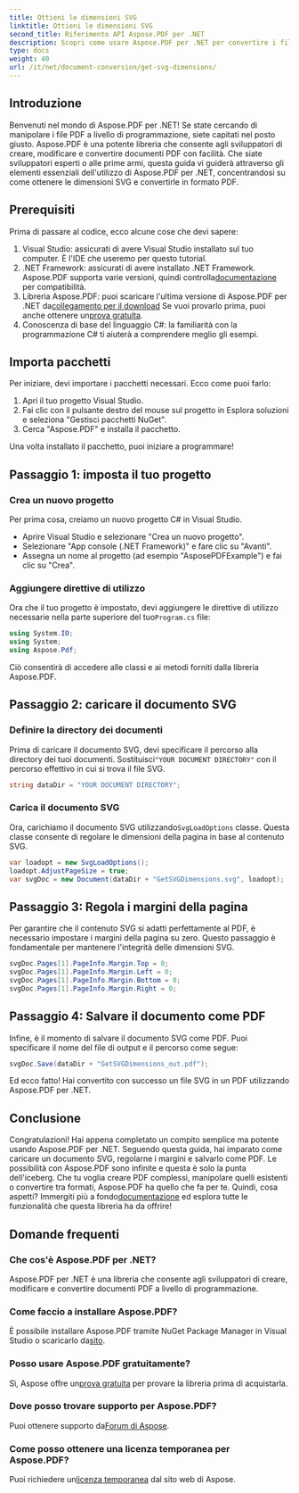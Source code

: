 ```yaml
---
title: Ottieni le dimensioni SVG
linktitle: Ottieni le dimensioni SVG
second_title: Riferimento API Aspose.PDF per .NET
description: Scopri come usare Aspose.PDF per .NET per convertire i file SVG in PDF con questa guida passo-passo. Perfetto per gli sviluppatori che vogliono manipolare i PDF.
type: docs
weight: 40
url: /it/net/document-conversion/get-svg-dimensions/
---
```

## Introduzione

Benvenuti nel mondo di Aspose.PDF per .NET! Se state cercando di manipolare i file PDF a livello di programmazione, siete capitati nel posto giusto. Aspose.PDF è una potente libreria che consente agli sviluppatori di creare, modificare e convertire documenti PDF con facilità. Che siate sviluppatori esperti o alle prime armi, questa guida vi guiderà attraverso gli elementi essenziali dell'utilizzo di Aspose.PDF per .NET, concentrandosi su come ottenere le dimensioni SVG e convertirle in formato PDF.

## Prerequisiti

Prima di passare al codice, ecco alcune cose che devi sapere:

1. Visual Studio: assicurati di avere Visual Studio installato sul tuo computer. È l'IDE che useremo per questo tutorial.
2.  .NET Framework: assicurati di avere installato .NET Framework. Aspose.PDF supporta varie versioni, quindi controlla[documentazione](https://reference.aspose.com/pdf/net/) per compatibilità.
3.  Libreria Aspose.PDF: puoi scaricare l'ultima versione di Aspose.PDF per .NET da[collegamento per il download](https://releases.aspose.com/pdf/net/) Se vuoi provarlo prima, puoi anche ottenere un[prova gratuita](https://releases.aspose.com/).
4. Conoscenza di base del linguaggio C#: la familiarità con la programmazione C# ti aiuterà a comprendere meglio gli esempi.

## Importa pacchetti

Per iniziare, devi importare i pacchetti necessari. Ecco come puoi farlo:

1. Apri il tuo progetto Visual Studio.
2. Fai clic con il pulsante destro del mouse sul progetto in Esplora soluzioni e seleziona "Gestisci pacchetti NuGet".
3. Cerca "Aspose.PDF" e installa il pacchetto.

Una volta installato il pacchetto, puoi iniziare a programmare!

## Passaggio 1: imposta il tuo progetto

### Crea un nuovo progetto

Per prima cosa, creiamo un nuovo progetto C# in Visual Studio.

- Aprire Visual Studio e selezionare "Crea un nuovo progetto".
- Selezionare "App console (.NET Framework)" e fare clic su "Avanti".
- Assegna un nome al progetto (ad esempio "AsposePDFExample") e fai clic su "Crea".

### Aggiungere direttive di utilizzo

 Ora che il tuo progetto è impostato, devi aggiungere le direttive di utilizzo necessarie nella parte superiore del tuo`Program.cs` file:

```csharp
using System.IO;
using System;
using Aspose.Pdf;
```

Ciò consentirà di accedere alle classi e ai metodi forniti dalla libreria Aspose.PDF.

## Passaggio 2: caricare il documento SVG

### Definire la directory dei documenti

Prima di caricare il documento SVG, devi specificare il percorso alla directory dei tuoi documenti. Sostituisci`"YOUR DOCUMENT DIRECTORY"` con il percorso effettivo in cui si trova il file SVG.

```csharp
string dataDir = "YOUR DOCUMENT DIRECTORY";
```

### Carica il documento SVG

 Ora, carichiamo il documento SVG utilizzando`SvgLoadOptions` classe. Questa classe consente di regolare le dimensioni della pagina in base al contenuto SVG.

```csharp
var loadopt = new SvgLoadOptions();
loadopt.AdjustPageSize = true;
var svgDoc = new Document(dataDir + "GetSVGDimensions.svg", loadopt);
```

## Passaggio 3: Regola i margini della pagina

Per garantire che il contenuto SVG si adatti perfettamente al PDF, è necessario impostare i margini della pagina su zero. Questo passaggio è fondamentale per mantenere l'integrità delle dimensioni SVG.

```csharp
svgDoc.Pages[1].PageInfo.Margin.Top = 0;
svgDoc.Pages[1].PageInfo.Margin.Left = 0;
svgDoc.Pages[1].PageInfo.Margin.Bottom = 0;
svgDoc.Pages[1].PageInfo.Margin.Right = 0;
```

## Passaggio 4: Salvare il documento come PDF

Infine, è il momento di salvare il documento SVG come PDF. Puoi specificare il nome del file di output e il percorso come segue:

```csharp
svgDoc.Save(dataDir + "GetSVGDimensions_out.pdf");
```

Ed ecco fatto! Hai convertito con successo un file SVG in un PDF utilizzando Aspose.PDF per .NET.

## Conclusione

Congratulazioni! Hai appena completato un compito semplice ma potente usando Aspose.PDF per .NET. Seguendo questa guida, hai imparato come caricare un documento SVG, regolarne i margini e salvarlo come PDF. Le possibilità con Aspose.PDF sono infinite e questa è solo la punta dell'iceberg. Che tu voglia creare PDF complessi, manipolare quelli esistenti o convertire tra formati, Aspose.PDF ha quello che fa per te. Quindi, cosa aspetti? Immergiti più a fondo[documentazione](https://reference.aspose.com/pdf/net/) ed esplora tutte le funzionalità che questa libreria ha da offrire!

## Domande frequenti

### Che cos'è Aspose.PDF per .NET?
Aspose.PDF per .NET è una libreria che consente agli sviluppatori di creare, modificare e convertire documenti PDF a livello di programmazione.

### Come faccio a installare Aspose.PDF?
 È possibile installare Aspose.PDF tramite NuGet Package Manager in Visual Studio o scaricarlo da[sito](https://releases.aspose.com/pdf/net/).

### Posso usare Aspose.PDF gratuitamente?
 Sì, Aspose offre un[prova gratuita](https://releases.aspose.com/) per provare la libreria prima di acquistarla.

### Dove posso trovare supporto per Aspose.PDF?
 Puoi ottenere supporto da[Forum di Aspose](https://forum.aspose.com/c/pdf/10).

### Come posso ottenere una licenza temporanea per Aspose.PDF?
 Puoi richiedere un[licenza temporanea](https://purchase.aspose.com/temporary-license/) dal sito web di Aspose.